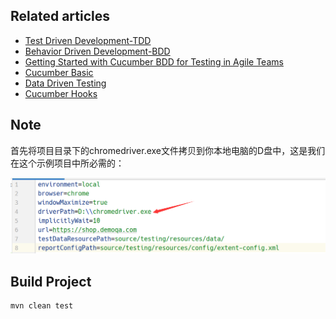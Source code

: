 ## Related articles

- [Test Driven Development-TDD](docs/TestDrivenDevelopment.md)
- [Behavior Driven Development-BDD](docs/BehaviorDrivenDevelopment.md)
- [Getting Started with Cucumber BDD for Testing in Agile Teams](docs/CucumberBDDTest_AgileTeams.md)
- [Cucumber Basic](docs/CucumberBasics.md)
- [Data Driven Testing](docs/DataDrivenTesting.md)
- [Cucumber Hooks](docs/CucumberHooks.md)

## Note

首先将项目目录下的chromedriver.exe文件拷贝到你本地电脑的D盘中，这是我们在这个示例项目中所必需的：

<img src="assets/img_33.png">

## Build Project

```shell
mvn clean test
```